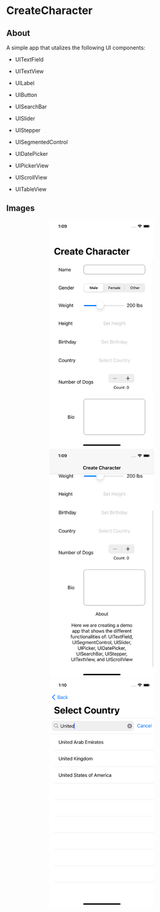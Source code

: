 # CreateCharacter

## About
A simple app that utalizes the following UI components:
- UITextField
- UITextView
- UILabel

- UIButton
- UISearchBar
- UISlider
- UIStepper
- UISegmentedControl

- UIDatePicker
- UIPickerView

- UIScrollView
- UITableView

## Images

<p align="center">
  <img src="https://github.com/colintmurphy/CreateCharacter/blob/main/images/Simulator%20Screen%20Shot%20-%20iPhone%2011%20Pro%20-%202020-09-25%20at%2013.09.56.png" height="600" />
  <img src="https://github.com/colintmurphy/CreateCharacter/blob/main/images/Simulator%20Screen%20Shot%20-%20iPhone%2011%20Pro%20-%202020-09-25%20at%2013.09.59.png" height="600" />
  <img src="https://github.com/colintmurphy/CreateCharacter/blob/main/images/Simulator%20Screen%20Shot%20-%20iPhone%2011%20Pro%20-%202020-09-25%20at%2013.10.07.png" height="600" />
  </p>
